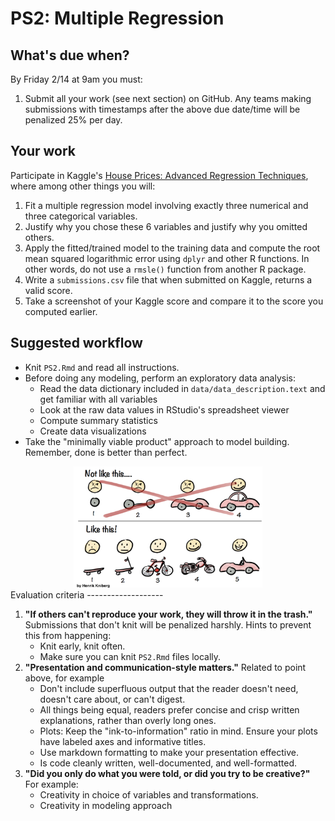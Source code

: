 PS2: Multiple Regression
================

What's due when?
----------------

By Friday 2/14 at 9am you must:

1.  Submit all your work (see next section) on GitHub. Any teams making submissions with timestamps after the above due date/time will be penalized 25% per day.

Your work
---------

Participate in Kaggle's [House Prices: Advanced Regression Techniques](https://www.kaggle.com/c/house-prices-advanced-regression-techniques/), where among other things you will:

1.  Fit a multiple regression model involving exactly three numerical and three categorical variables.
2.  Justify why you chose these 6 variables and justify why you omitted others.
3.  Apply the fitted/trained model to the training data and compute the root mean squared logarithmic error using `dplyr` and other R functions. In other words, do not use a `rmsle()` function from another R package.
4.  Write a `submissions.csv` file that when submitted on Kaggle, returns a valid score.
5.  Take a screenshot of your Kaggle score and compare it to the score you computed earlier.

Suggested workflow
------------------

-   Knit `PS2.Rmd` and read all instructions.
-   Before doing any modeling, perform an exploratory data analysis:
    -   Read the data dictionary included in `data/data_description.text` and get familiar with all variables
    -   Look at the raw data values in RStudio's spreadsheet viewer
    -   Compute summary statistics
    -   Create data visualizations
-   Take the "minimally viable product" approach to model building. Remember, done is better than perfect.

<center>
<img src="images/MVP2.png" width="60%"/>
</center>
Evaluation criteria
-------------------

1.  **"If others can't reproduce your work, they will throw it in the trash."** Submissions that don't knit will be penalized harshly. Hints to prevent this from happening:
    -   Knit early, knit often.
    -   Make sure you can knit `PS2.Rmd` files locally.
2.  **"Presentation and communication-style matters."** Related to point above, for example
    -   Don't include superfluous output that the reader doesn't need, doesn't care about, or can't digest.
    -   All things being equal, readers prefer concise and crisp written explanations, rather than overly long ones.
    -   Plots: Keep the "ink-to-information" ratio in mind. Ensure your plots have labeled axes and informative titles.
    -   Use markdown formatting to make your presentation effective.
    -   Is code cleanly written, well-documented, and well-formatted.
3.  **"Did you only do what you were told, or did you try to be creative?"** For example:
    -   Creativity in choice of variables and transformations.
    -   Creativity in modeling approach
